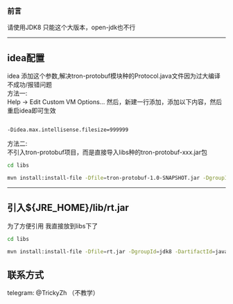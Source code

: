 ### 前言

请使用JDK8 只能这个大版本，open-jdk也不行

-----
## idea配置

idea 添加这个参数,解决tron-protobuf模块种的Protocol.java文件因为过大编译不成功/报错问题<br/>
方法一:<br/>
Help -> Edit Custom VM Options... 然后，新建一行添加，添加以下内容，然后重启idea即可生效
```config

-Didea.max.intellisense.filesize=999999

```
方法二:<br/>
不引入tron-protobuf项目，而是直接导入libs种的tron-protobuf-xxx.jar包
```bash
cd libs

mvn install:install-file -Dfile=tron-protobuf-1.0-SNAPSHOT.jar -DgroupId=org.tron -DartifactId=tron-protobuf -Dversion=1.0-SNAPSHOT -Dpackaging=jar

```

-----

## 引入${JRE_HOME}/lib/rt.jar

为了方便引用 我直接放到libs下了

```bash
cd libs

mvn install:install-file -Dfile=rt.jar -DgroupId=jdk8 -DartifactId=java-rt -Dversion=1.8 -Dpackaging=jar

```



## 联系方式

telegram: @TrickyZh  （不教学）

